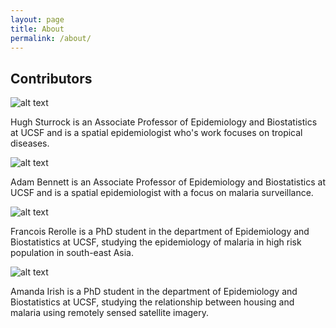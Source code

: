 ```yaml
---
layout: page
title: About
permalink: /about/
---
```


## Contributors

![alt text](https://www.dropbox.com/s/3ra4lwmnxdmjhux/IMG_9905_small.png?dl=1 "Hugh Sturrock")

Hugh Sturrock is an Associate Professor of Epidemiology and Biostatistics at UCSF and is a spatial epidemiologist who's work focuses on tropical diseases.

![alt text](https://www.dropbox.com/s/2rsws938b48n9zr/adam_small.jpg?dl=1 "Adam Bennett")

Adam Bennett is an Associate Professor of Epidemiology and Biostatistics at UCSF and is a spatial epidemiologist with a focus on malaria surveillance.

![alt text](https://www.dropbox.com/s/5eec4jbnf51x347/francois.jpg?dl=1 "Francois Rerolle")

Francois Rerolle is a PhD student in the department of Epidemiology and Biostatistics at UCSF, studying the epidemiology of malaria in high risk population in south-east Asia.

![alt text](https://www.dropbox.com/s/brdr9pf66ecgilv/Amanda.jpg?dl=1 "Amanda Irish")

Amanda Irish is a PhD student in the department of Epidemiology and Biostatistics at UCSF, studying the relationship between housing and malaria using remotely sensed satellite imagery. 
